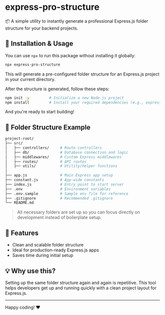 
# express-pro-structure

📦 A simple utility to instantly generate a professional Express.js folder structure for your backend projects.

## 🚀 Installation & Usage

You can use `npx` to run this package without installing it globally:

```bash
npx express-pro-structure
````

This will generate a pre-configured folder structure for an Express.js project in your current directory.

After the structure is generated, follow these steps:

```bash
npm init -y         # Initialize a new Node.js project
npm install         # Install your required dependencies (e.g., express, mongoose, dotenv, etc.)
```

And you're ready to start building!

## 📁 Folder Structure Example

```bash
project-root/
├── src/
│   ├── controllers/     # Route controllers
│   ├── db/              # Database connection and logic
│   ├── middlewares/     # Custom Express middlewares
│   ├── routes/          # API routes
│   ├── utils/           # Utility/helper functions
│
├── app.js               # Main Express app setup
├── constant.js          # App-wide constants
├── index.js             # Entry point to start server
├── .env                 # Environment variables
├── .env.sample          # Sample env file for reference
├── .gitignore           # Recommended .gitignore
└── README.md  
```

> All necessary folders are set up so you can focus directly on development instead of boilerplate setup.

## 🧰 Features

* Clean and scalable folder structure
* Ideal for production-ready Express.js apps
* Saves time during initial setup

## 💡 Why use this?

Setting up the same folder structure again and again is repetitive. This tool helps developers get up and running quickly with a clean project layout for Express.js.

---

Happy coding! ❤️


